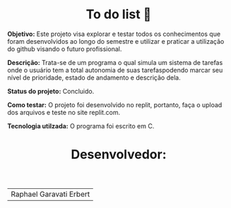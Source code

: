 <h1 align="center">To do list 📄</h1>

**Objetivo:** Este projeto visa explorar e testar todos os conhecimentos que foram desenvolvidos ao longo do semestre e utilizar e praticar a utilização do github visando o futuro profissional. <br>

**Descrição:** Trata-se de um programa o qual simula um sistema de tarefas onde o usuário tem a total autonomia de suas tarefaspodendo marcar seu nível de prioridade, estado de andamento e descrição dela. <br>

**Status do projeto:** Concluido. <br>

**Como testar:** O projeto foi desenvolvido no replit, portanto, faça o upload dos arquivos e teste no site replit.com. <br>

**Tecnologia utilzada:** O programa foi escrito em C. <br>

<h1 align="center">Desenvolvedor:</h1> <br>

<table style="display:flex;" align="center">
    <td align="center">
        Raphael Garavati Erbert <br>
    </td>
</table>
